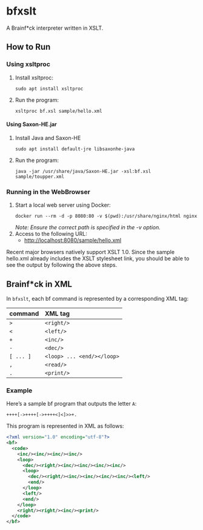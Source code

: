 # bfxslt
A Brainf*ck interpreter written in XSLT.

## How to Run

### Using xsltproc

1. Install xsltproc:
   ```shell
   sudo apt install xsltproc
   ```
2. Run the program:
   ```shell
   xsltproc bf.xsl sample/hello.xml
   ```

#### Using Saxon-HE.jar

1. Install Java and Saxon-HE
   ```shell
   sudo apt install default-jre libsaxonhe-java
   ```
2. Run the program:
   ```shell
   java -jar /usr/share/java/Saxon-HE.jar -xsl:bf.xsl sample/toupper.xml 
   ```

### Running in the WebBrowser

1. Start a local web server using Docker:
   ```shell
   docker run --rm -d -p 8080:80 -v $(pwd):/usr/share/nginx/html nginx
   ```
   _Note: Ensure the correct path is specified in the -v option._
2. Access to the following URL:
   - [http://localhost:8080/sample/hello.xml](http://localhost:8080/sample/hello.xml)

Recent major browsers natively support XSLT 1.0.
Since the sample hello.xml already includes the XSLT stylesheet link,
you should be able to see the output by following the above steps.


## Brainf*ck in XML

In `bfxslt`, each bf command is represented by a corresponding XML tag:

| command   | XML tag                    |
|-----------|:---------------------------|
| `>`       | `<right/>`                 |
| `<`       | `<left/>`                  |
| `+`       | `<inc/>`                   |
| `-`       | `<dec/>`                   |
| `[ ... ]` | `<loop> ... <end/></loop>` |
| `,`       | `<read/>`                  |
| `.`       | `<print/>`                 |

### Example

Here’s a sample bf program that outputs the letter `A`:
```brainfuck
++++[->++++[->++++<]<]>>+.
```

This program is represented in XML as follows:
```xml
<?xml version="1.0" encoding="utf-8"?>
<bf>
  <code>
    <inc/><inc/><inc/><inc/>
    <loop>
      <dec/><right/><inc/><inc/><inc/><inc/>
      <loop>
        <dec/><right/><inc/><inc/><inc/><inc/><left/>
        <end/>
      </loop>
      <left/>
      <end/>
    </loop>
    <right/><right/><inc/><print/>
  </code>
</bf>
```
